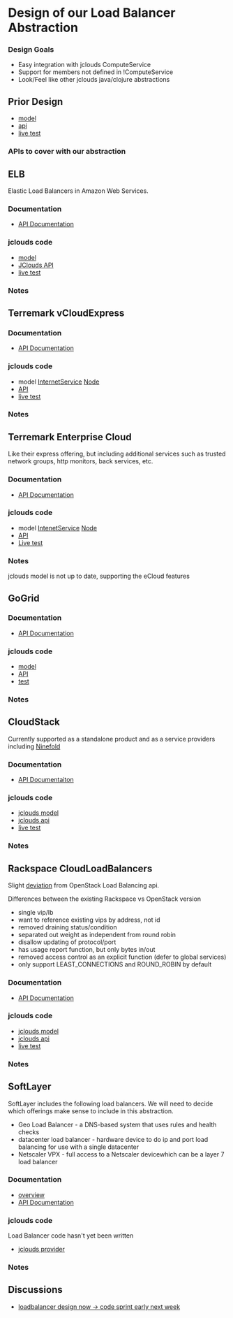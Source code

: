 # Design of our Load Balancer Abstraction

### Design  Goals
* Easy integration with jclouds ComputeService
* Support for members not defined in !ComputeService
* Look/Feel like other jclouds java/clojure abstractions

## Prior Design 
  * [model](https://github.com/jclouds/jclouds/blob/1.0-beta-9/loadbalancer/src/main/java/org/jclouds/loadbalancer/domain/LoadBalancerMetadata.java)
  * [api](https://github.com/jclouds/jclouds/blob/1.0-beta-9/loadbalancer/src/main/java/org/jclouds/loadbalancer/LoadBalancerService.java)
  * [live test](https://github.com/jclouds/jclouds/blob/1.0-beta-9/loadbalancer/src/test/java/org/jclouds/loadbalancer/BaseLoadBalancerServiceLiveTest.java)

### APIs to cover with our abstraction 

## ELB
Elastic Load Balancers in Amazon Web Services.

### Documentation
  * [API Documentation](http://docs.amazonwebservices.com/ElasticLoadBalancing/latest/APIReference/)

### jclouds code
  * [model](https://github.com/jclouds/jclouds/blob/master/sandbox-apis/elb/src/main/java/org/jclouds/elb/domain/LoadBalancer.java)
  * [JClouds API](https://github.com/jclouds/jclouds/blob/master/sandbox-apis/elb/src/main/java/org/jclouds/elb/ELBClient.java)
  * [live test](https://github.com/jclouds/jclouds/blob/master/sandbox-apis/elb/src/test/java/org/jclouds/elb/ELBClientLiveTest.java)

### Notes


## Terremark vCloudExpress

### Documentation
  * [API Documentation](https://community.vcloudexpress.terremark.com/en-us/product_docs/m/vcefiles/2342/download.aspx)

### jclouds code 
  * model [InternetService](https://github.com/jclouds/jclouds/blob/master/common/trmk/src/main/java/org/jclouds/vcloud/terremark/domain/InternetService.java) 
[Node](https://github.com/jclouds/jclouds/blob/master/common/trmk/src/main/java/org/jclouds/vcloud/terremark/domain/Node.java)
  * [API](https://github.com/jclouds/jclouds/blob/master/common/trmk/src/main/java/org/jclouds/vcloud/terremark/TerremarkVCloudClient.java)
  * [live test](https://github.com/jclouds/jclouds/blob/master/common/trmk/src/test/java/org/jclouds/vcloud/terremark/TerremarkClientLiveTest.java)

### Notes

## Terremark Enterprise Cloud
Like their express offering, but including additional services such as
trusted network groups, http monitors, back services, etc.

### Documentation 
  * [API Documentation](http://support.theenterprisecloud.com/kb/default.asp?id=922&Lang=1&SID=)

### jclouds code 
  * model [IntenetService](https://github.com/jclouds/jclouds/blob/master/common/trmk/src/main/java/org/jclouds/vcloud/terremark/domain/InternetService.java) [Node](https://github.com/jclouds/jclouds/blob/master/common/trmk/src/main/java/org/jclouds/vcloud/terremark/domain/Node.java)
  * [API](https://github.com/jclouds/jclouds/blob/master/common/trmk/src/main/java/org/jclouds/vcloud/terremark/TerremarkVCloudClient.java)
  * [Live test](https://github.com/jclouds/jclouds/blob/master/common/trmk/src/test/java/org/jclouds/vcloud/terremark/TerremarkClientLiveTest.java)

### Notes 
jclouds model is not up to date, supporting the eCloud features

## GoGrid
### Documentation 
  * [API Documentation](http://docs.amazonwebservices.com/ElasticLoadBalancing/latest/APIReference/)

### jclouds code
  * [model](https://github.com/jclouds/jclouds/blob/master/providers/gogrid/src/main/java/org/jclouds/gogrid/domain/LoadBalancer.java)
  * [API](https://github.com/jclouds/jclouds/blob/master/providers/gogrid/src/main/java/org/jclouds/gogrid/services/GridLoadBalancerClient.java)
  * [test](https://github.com/jclouds/jclouds/blob/master/providers/gogrid/src/test/java/org/jclouds/gogrid/GoGridLiveTestDisabled.java)

### Notes


## CloudStack
Currently supported as a standalone product and as a service providers including [Ninefold](http://ninefold.com/)

### Documentation
  * [API Documentaiton](http://download.cloud.com/releases/2.2.0/api/TOC_User.html)

### jclouds code

  * [jclouds model](https://github.com/jclouds/jclouds/blob/master/sandbox-apis/cloudstack/src/main/java/org/jclouds/cloudstack/domain/LoadBalancerRule.java)
  * [jclouds api](https://github.com/jclouds/jclouds/blob/master/sandbox-apis/cloudstack/src/main/java/org/jclouds/cloudstack/features/LoadBalancerClient.java)
  * [live test](https://github.com/jclouds/jclouds/blob/master/sandbox-apis/cloudstack/src/test/java/org/jclouds/cloudstack/features/LoadBalancerClientLiveTest.java)

### Notes

## Rackspace CloudLoadBalancers

Slight [deviation](http://wiki.openstack.org/LoadBalancing?action=AttachFile&do=view&target=Difference+between+RackSpace+Cloud+LoadBalancers+API+and+OpenStack+API+Proposal.pdf) 
from OpenStack Load Balancing api.

Differences between the existing Rackspace vs OpenStack version

  * single vip/lb
  * want to reference existing vips by address, not id
  * removed draining status/condition
  * separated out weight as independent from round robin
  * disallow updating of protocol/port
  * has usage report function, but only bytes in/out
  * removed access control as an explicit function (defer to global services)
  * only support LEAST_CONNECTIONS and ROUND_ROBIN by default

### Documentation
  * [API Documentation](http://docs.rackspacecloud.com/loadbalancers/api/v1.0/clb-devguide/content/ch04s01.html)

### jclouds code
  * [jclouds model](https://github.com/jclouds/jclouds/blob/master/providers/cloudloadbalancers-us/src/main/java/org/jclouds/cloudloadbalancers/domain/LoadBalancer.java)
  * [jclouds api](https://github.com/jclouds/jclouds/blob/master/providers/cloudloadbalancers-us/src/main/java/org/jclouds/cloudloadbalancers/features/LoadBalancerClient.java)
  * [live test](https://github.com/jclouds/jclouds/blob/master/providers/cloudloadbalancers-us/src/test/java/org/jclouds/cloudloadbalancers/features/LoadBalancerClientLiveTest.java)

### Notes

## SoftLayer

SoftLayer includes the following load balancers.  We will need to decide which offerings make sense to include in this abstraction.

  * Geo Load Balancer - a DNS-based system that uses rules and health checks
  * datacenter load balancer - hardware device to do ip and port load balancing for use with a single datacenter
  * Netscaler VPX - full access to a Netscaler devicewhich can be a layer 7 load balancer

### Documentation
  * [overview](http://knowledgelayer.softlayer.com/categories/Load+Balancing/)
  * [API Documentation](http://sldn.softlayer.com/wiki/index.php/SoftLayer_Network_LoadBalancer_Service_%28type%29)

### jclouds code
Load Balancer code hasn't yet been written
  * [jclouds provider](https://github.com/jclouds/jclouds/blob/master/sandbox-providers)

### Notes

## Discussions
  * [loadbalancer design now -> code sprint early next week](http://groups.google.com/group/jclouds-dev/browse_thread/thread/481fe09da50ba241)

